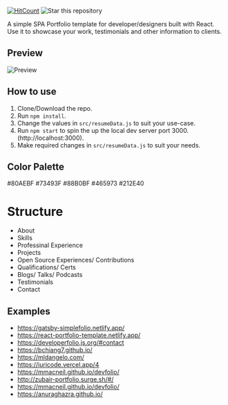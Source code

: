 [![HitCount](http://hits.dwyl.io/rbhatia46/React-Portfolio.svg)](http://hits.dwyl.io/rbhatia46/React-Portfolio)
![Star this repository](https://img.shields.io/github/stars/rbhatia46/React-Portfolio?style=social)


A simple SPA Portfolio template for developer/designers built with React. Use it to showcase your work, testimonials and other information to clients.

## Preview
![Preview](https://image.ibb.co/e5uBf0/Capture.png)

## How to use
1. Clone/Download the repo.
2. Run  ``` npm install ```.
3. Change the values in ```src/resumeData.js``` to suit your use-case.
4. Run ```npm start``` to spin the up the local dev server port 3000.(http://localhost:3000).
5. Make required changes in ```src/resumeData.js``` to suit your needs.

## Color Palette
#80AEBF
#73493F
#88B0BF
#465973
#212E40


# Structure
- About
- Skills
- Professinal Experience
- Projects
- Open Source Experiences/ Contributions
- Qualifications/ Certs
- Blogs/ Talks/ Podcasts
- Testimonials
- Contact
  

## Examples

- https://gatsby-simplefolio.netlify.app/
- https://react-portfolio-template.netlify.app/
- https://developerfolio.js.org/#contact 
- https://bchiang7.github.io/
- https://mldangelo.com/
- https://iuricode.vercel.app/4
- https://mmacneil.github.io/devfolio/
- http://zubair-portfolio.surge.sh/#/
- https://mmacneil.github.io/devfolio/
- https://anuraghazra.github.io/